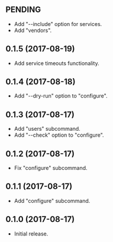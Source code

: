 ## PENDING

* Add "--include" option for services.
* Add "vendors".

## 0.1.5 (2017-08-19)

* Add service timeouts functionality.

## 0.1.4 (2017-08-18)

* Add "--dry-run" option to "configure".

## 0.1.3 (2017-08-17)

* Add "users" subcommand.
* Add "--check" option to "configure".

## 0.1.2 (2017-08-17)

* Fix "configure" subcommand.

## 0.1.1 (2017-08-17)

* Add "configure" subcommand.

## 0.1.0 (2017-08-17)

* Initial release.
